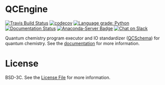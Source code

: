 QCEngine
==============================
[![Travis Build Status](https://travis-ci.org/MolSSI/QCEngine.png)](https://travis-ci.org/MolSSI/QCEngine)
[![codecov](https://codecov.io/gh/MolSSI/QCEngine/branch/master/graph/badge.svg)](https://codecov.io/gh/MolSSI/QCEngine/branch/master)
[![Language grade: Python](https://img.shields.io/lgtm/grade/python/g/MolSSI/QCEngine.svg?logo=lgtm&logoWidth=18)](https://lgtm.com/projects/g/MolSSI/QCEngine/context:python)
[![Documentation Status](https://readthedocs.org/projects/qcengine/badge/?version=latest)](https://qcengine.readthedocs.io/en/latest/?badge=latest)
[![Anaconda-Server Badge](https://anaconda.org/molssi/qcengine/badges/version.svg)](https://anaconda.org/molssi/qcengine)
[![Chat on Slack](https://img.shields.io/badge/chat-on_slack-green.svg?longCache=true&style=flat&logo=slack)](https://join.slack.com/t/qcdb/shared_invite/enQtNDIzNTQ2OTExODk0LWM3OTgxN2ExYTlkMTlkZjA0OTExZDlmNGRlY2M4NWJlNDlkZGQyYWUxOTJmMzc3M2VlYzZjMjgxMDRkYzFmOTE)


Quantum chemistry program executor and IO standardizer ([QCSchema](https://github.com/MolSSI/QC_JSON_Schema)) for quantum chemistry. See the [documentation](https://qcengine.readthedocs.io/en/latest/) for more information.

# License

BSD-3C. See the [License File](LICENSE) for more information.
